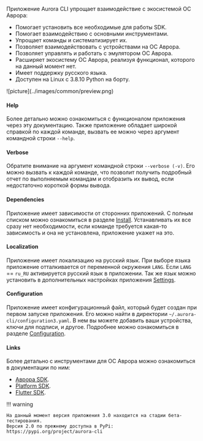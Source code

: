 Приложение Aurora CLI упрощает взаимодействие с экосистемой ОС Аврора:

- Помогает установить все необходимые для работы SDK.
- Помогает взаимодействию с основными инструментами.
- Упрощает команды и систематизирует их.
- Позволяет взаимодействовать с устройствами на ОС Аврора.
- Позволяет управлять и работать с эмулятором ОС Аврора.
- Расширяет экосистему ОС Аврора, реализуя функционал, которого на данный момент нет.
- Имеет поддержку русского языка.
- Доступен на Linux c 3.8.10 Python на борту.

<picture>
    ![picture](../images/common/preview.png)
</picture>

#### Help

Более детально можно ознакомиться с функционалом приложения через эту документацию.
Также приложение обладает широкой справкой по каждой команде,
вызвать ее можно через аргумент командной строки `--help`.

#### Verbose

Обратите внимание на аргумент командной строки `--verbose (-v)`.
Его можно вызвать к каждой команде, что позволит получить подробный отчет
по выполняемым командам и отобразить их вывод,
если недостаточно короткой формы вывода.

#### Dependencies

Приложение имеет зависимости от сторонних приложений.
С полным списком можно ознакомиться в разделе [Install](../install.md/#dependencies).
Устанавливать их все сразу нет необходимости, если команде требуется какая-то зависимость и она не установлена, приложение укажет на это.

#### Localization

Приложение имеет локализацию на русский язык.
При выборе языка приложение отталкивается от переменной окружения `LANG`.
Если `LANG` == `ru_RU` активируется русский язык в приложении.
Так же язык можно установить в дополнительных настройках приложения [Settings](../settings.md).

#### Configuration

Приложение имеет конфигурационный файл, который будет создан при первом запуске приложения.
Его можно найти в директории `~/.aurora-cli/configuration3.yaml`.
В нем вы можете добавить ваши устройства, ключи для подписи, и другое.
Подробнее можно ознакомиться в разделе [Configuration](../config.md).

#### Links

Более детально с инструментами для ОС Аврора можно ознакомиться в документации по ним:

- [Аврора SDK](https://developer.auroraos.ru/doc/software_development/sdk).
- [Platform SDK](https://developer.auroraos.ru/doc/software_development/psdk).
- [Flutter SDK](https://omprussia.gitlab.io/flutter/flutter).

!!! warning

    На данный момент версия приложения 3.0 находится на стадии бета-тестирования.
    Версия 2.0 по прежнему доступна в PyPi: https://pypi.org/project/aurora-cli
